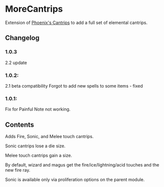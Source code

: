 # MoreCantrips

Extension of [Phoenix's Cantrips](https://github.com/pheonix99/PhoenixsCantrips) to add a full set of elemental cantrips.

## Changelog

### 1.0.3

2.2 update


### 1.0.2:
2.1 beta compatibility
Forgot to add new spells to some items - fixed

### 1.0.1:
Fix for Painful Note not working.

## Contents

Adds Fire, Sonic, and Melee touch cantrips.

Sonic cantrips lose a die size.

Melee touch cantrips gain a size.

By default, wizard and magus get the fire/ice/lightning/acid touches and the new fire ray.

Sonic is available only via proliferation options on the parent module.
